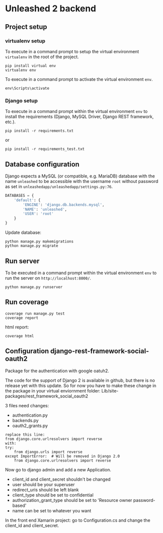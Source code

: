 # Unleashed 2 backend

## Project setup

### virtualenv setup
To execute in a command prompt to setup the virtual environment ```virtualenv``` in the root of the project.

```
pip install virtual env
virtualenv env
```

To execute in a command prompt to activate the virtual environment ```env```.
```
env\Scripts\activate
```

### Django setup
To execute in a command prompt within the virtual environment ```env``` to install the requirements (Django, MySQL Driver, Django REST framework, etc.).

```
pip install -r requirements.txt
```

or

```
pip install -r requirements_test.txt
```

## Database configuration
Django expects a MySQL (or compatible, e.g. MariaDB) database with the name ```unleashed``` to be accessible with the username ```root``` without password as set in ```unleashedapp/unleashedapp/settings.py:76```.
```py
DATABASES = {
    'default': {
        'ENGINE': 'django.db.backends.mysql',
        'NAME': 'unleashed',
        'USER': 'root'
    }
}
```

Update database:
```
python manage.py makemigrations
python manage.py migrate
```

## Run server
To be executed in a command prompt within the virtual environment ```env``` to run the server on ```http://localhost:8000/```.

```
python manage.py runserver
```

## Run coverage
```
coverage run manage.py test
coverage report
```

html report:
```
coverage html
```

## Configuration django-rest-framework-social-oauth2
Package for the authentication with google oatuh2.

The code for the support of Django 2 is available in github, but there is no release yet with this update. So for now you have to make these change in the package in your virtual enviornment folder:
Lib/site-packages/rest_framework_social_oauth2 

3 files need changes:
* authentication.py
* backends.py
* oauth2_grants.py
```
replace this line: 
from django.core.urlresolvers import reverse
with:
try:
    from django.urls import reverse
except ImportError:  # Will be removed in Django 2.0
    from django.core.urlresolvers import reverse
```

Now go to django admin and add a new Application.
* client_id and client_secret shouldn't be changed
* user should be your superuser
* redirect_uris should be left blank
* client_type should be set to confidential
* authorization_grant_type should be set to 'Resource owner password-based'
* name can be set to whatever you want

In the front end Xamarin project: go to Configuration.cs and change the client_id and client_secret.

